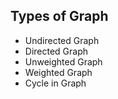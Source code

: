 ## Types of Graph

- Undirected Graph
- Directed Graph
- Unweighted Graph
- Weighted Graph
- Cycle in Graph

